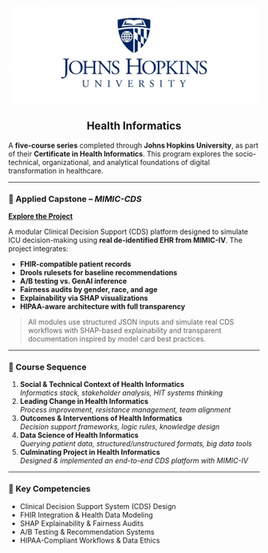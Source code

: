 <p align="center">
  <img 
    src="https://github.com/sobcza11/Health-Informatics-JH/blob/main/_supporting/johns_hops.jpg" 
    alt="Johns Hopkins Logo"
    width="500"
  />
</p>

<h2 align="center">Health Informatics</h2>

A **five-course series** completed through **Johns Hopkins University**, as part of their **Certificate in Health Informatics**. This program explores the socio-technical, organizational, and analytical foundations of digital transformation in healthcare.

---

### 🏥 Applied Capstone – *MIMIC-CDS*

[**Explore the Project**](https://github.com/sobcza11/mimiccds)

A modular Clinical Decision Support (CDS) platform designed to simulate ICU decision-making using **real de-identified EHR from MIMIC-IV**. The project integrates:

- **FHIR-compatible patient records**
- **Drools rulesets for baseline recommendations**
- **A/B testing vs. GenAI inference**
- **Fairness audits by gender, race, and age**
- **Explainability via SHAP visualizations**
- **HIPAA-aware architecture with full transparency**

> All modules use structured JSON inputs and simulate real CDS workflows with SHAP-based explainability and transparent documentation inspired by model card best practices.

---

### 📘 Course Sequence

1. **Social & Technical Context of Health Informatics**  
   *Informatics stack, stakeholder analysis, HIT systems thinking*  
2. **Leading Change in Health Informatics**  
   *Process improvement, resistance management, team alignment*  
3. **Outcomes & Interventions of Health Informatics**  
   *Decision support frameworks, logic rules, knowledge design*  
4. **Data Science of Health Informatics**  
   *Querying patient data, structured/unstructured formats, big data tools*  
5. **Culminating Project in Health Informatics**  
   *Designed & implemented an end-to-end CDS platform with MIMIC-IV*

---

### 🔧 Key Competencies

- Clinical Decision Support System (CDS) Design  
- FHIR Integration & Health Data Modeling  
- SHAP Explainability & Fairness Audits  
- A/B Testing & Recommendation Systems  
- HIPAA-Compliant Workflows & Data Ethics
